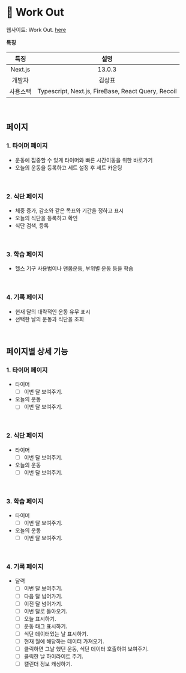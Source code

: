 # 💪 Work Out

웹사이트: Work Out. [here](https://nextjs-workout.vercel.app/)

**특징**

|   특징   |                        설명                        |
| :------: | :------------------------------------------------: |
| Next.js  |                       13.0.3                       |
|  개발자  |                       김상표                       |
| 사용스택 | Typescript, Next.js, FireBase, React Query, Recoil |

<br />

## **페이지**

### **1. 타이머 페이지**

- 운동에 집중할 수 있게 타이머와 빠른 시간이동을 위한 바로가기
- 오늘의 운동을 등록하고 세트 설정 후 세트 카운팅

<br />

### **2. 식단 페이지**

- 체중 증가, 감소와 같은 목표와 기간을 정하고 표시
- 오늘의 식단을 등록하고 확인
- 식단 검색, 등록

<br />

### **3. 학습 페이지**

- 헬스 기구 사용법이나 맨몸운동, 부위별 운동 등을 학습

<br />

### **4. 기록 페이지**

- 현재 달의 대략적인 운동 유무 표시
- 선택한 날의 운동과 식단을 조회

<br />

## **페이지별 상세 기능**

### **1. 타이머 페이지**

- 타이머
  - [ ] 이번 달 보여주기.
- 오늘의 운동
  - [ ] 이번 달 보여주기.

<br />

### **2. 식단 페이지**

- 타이머
  - [ ] 이번 달 보여주기.
- 오늘의 운동
  - [ ] 이번 달 보여주기.

<br />

### **3. 학습 페이지**

- 타이머
  - [ ] 이번 달 보여주기.
- 오늘의 운동
  - [ ] 이번 달 보여주기.

<br />

### **4. 기록 페이지**

- 달력
  - [ ] 이번 달 보여주기.
  - [ ] 다음 달 넘어가기.
  - [ ] 이전 달 넘어가기.
  - [ ] 이번 달로 돌아오기.
  - [ ] 오늘 표시하기.
  - [ ] 운동 태그 표시하기.
  - [ ] 식단 데이터있는 날 표시하기.
  - [ ] 현재 월에 해당하는 데이터 가져오기.
  - [ ] 클릭하면 그날 했던 운동, 식단 데이터 호출하여 보여주기.
  - [ ] 클릭한 날 하이라이트 주기.
  - [ ] 캘린더 정보 캐싱하기.
